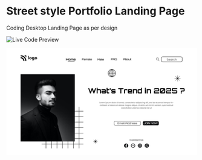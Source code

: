 # Street style Portfolio Landing Page
Coding Desktop Landing Page as per design

![Live Code Preview](https://codesandbox.io/s/z6978r)

![Portfolio Landing Page](https://raw.githubusercontent.com/dikidev/Frontend-Projects/main/1.png)
